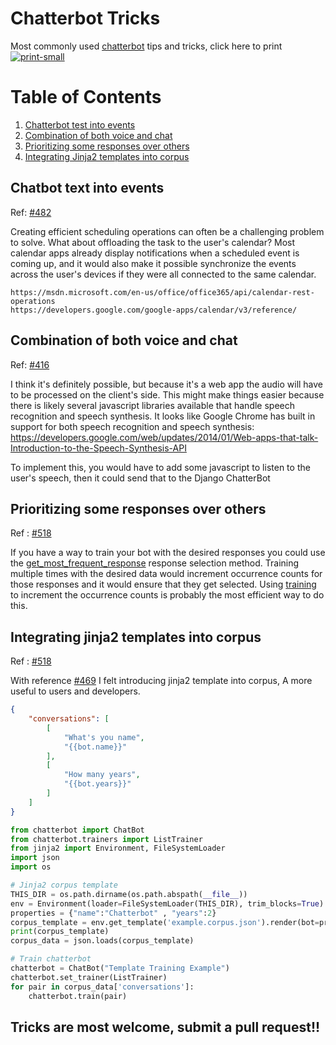 # Chatterbot Tricks

Most commonly used [chatterbot](https://github.com/gunthercox/ChatterBot) tips and tricks, click here to print [![print-small](https://cloud.githubusercontent.com/assets/13664257/21971242/bd4ca508-dbd4-11e6-846e-2eef4a211135.png)](https://gitprint.com/vkosuri/chatterbot-tricks/blob/master/README.md)


# Table of Contents

1. [Chatterbot test into events](#chatbot-text-into-events)
2. [Combination of both voice and chat](#combination-of-both-voice-and-chat)
3. [Prioritizing some responses over others](#prioritizing-some-responses-over-others)
4. [Integrating Jinja2 templates into corpus](#integrating-jinja2-templates-into-corpus)


## Chatbot text into events

Ref: [#482](https://github.com/gunthercox/ChatterBot/issues/482)

Creating efficient scheduling operations can often be a challenging problem to solve. What about offloading the task to the user's calendar? Most calendar apps already display notifications when a scheduled event is coming up, and it would also make it possible synchronize the events across the user's devices if they were all connected to the same calendar.

    https://msdn.microsoft.com/en-us/office/office365/api/calendar-rest-operations
    https://developers.google.com/google-apps/calendar/v3/reference/

## Combination of both voice and chat

Ref: [#416](https://github.com/gunthercox/ChatterBot/issues/416)

I think it's definitely possible, but because it's a web app the audio will have to be processed on the client's side. This might make things easier because there is likely several javascript libraries available that handle speech recognition and speech synthesis. It looks like Google Chrome has built in support for both speech recognition and speech synthesis: https://developers.google.com/web/updates/2014/01/Web-apps-that-talk-Introduction-to-the-Speech-Synthesis-API

To implement this, you would have to add some javascript to listen to the user's speech, then it could send that to the Django ChatterBot

## Prioritizing some responses over others

Ref : [#518](https://github.com/gunthercox/ChatterBot/issues/518)

If you have a way to train your bot with the desired responses you could use
the [get_most_frequent_response](http://chatterbot.readthedocs.io/en/latest/logic/response_selection.html#chatterbot.response_selection.get_most_frequent_response) response selection method. Training multiple
times with the desired data would increment occurrence counts for those responses and it would ensure that they get selected. Using [training](http://chatterbot.readthedocs.io/en/latest/training.html#training-via-list-data) to increment the occurrence counts is probably the most efficient way to do this.

## Integrating jinja2 templates into corpus

Ref : [#518](https://github.com/gunthercox/ChatterBot/issues/518)

With reference [#469](https://github.com/gunthercox/ChatterBot/issues/469) I felt introducing jinja2 template into corpus, A more useful to users and developers.

```Json
{
    "conversations": [
        [
            "What's you name",
            "{{bot.name}}"
        ],
        [
            "How many years",
            "{{bot.years}}"
        ]   
    ]
}
```

```Python
from chatterbot import ChatBot
from chatterbot.trainers import ListTrainer
from jinja2 import Environment, FileSystemLoader
import json
import os

# Jinja2 corpus template
THIS_DIR = os.path.dirname(os.path.abspath(__file__))
env = Environment(loader=FileSystemLoader(THIS_DIR), trim_blocks=True)
properties = {"name":"Chatterbot" , "years":2}
corpus_template = env.get_template('example.corpus.json').render(bot=properties)
print(corpus_template)
corpus_data = json.loads(corpus_template)

# Train chatterbot
chatterbot = ChatBot("Template Training Example")
chatterbot.set_trainer(ListTrainer)
for pair in corpus_data['conversations']:
    chatterbot.train(pair)
```




## Tricks are most welcome, submit a pull request!!

